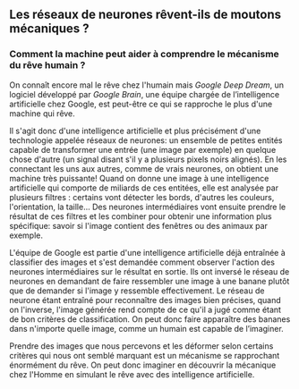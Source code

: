 ## Les réseaux de neurones rêvent-ils de moutons mécaniques ?

### Comment la machine peut aider à comprendre le mécanisme du rêve humain ?

On connaît encore mal le rêve chez l'humain mais *Google Deep Dream*, un logiciel développé par *Google Brain*, une équipe chargée de l’intelligence artificielle chez Google, est peut-être ce qui se rapproche le plus d'une machine qui rêve.

Il s'agit donc d'une intelligence artificielle et plus précisément d'une technologie appelée réseaux de neurones: un ensemble de petites entités capable de transformer une entrée (une image par exemple) en quelque chose d'autre (un signal disant s'il y a plusieurs pixels noirs alignés). En les connectant les uns aux autres, comme de vrais neurones, on obtient une machine très puissante! Quand on donne une image à une intelligence artificielle qui comporte de miliards de ces entitées, elle est analysée par plusieurs filtres : certains vont détecter les bords, d'autres les couleurs, l'orientation, la taille... Des neurones intermédiaires vont ensuite prendre le résultat de ces filtres et les combiner pour obtenir une information plus spécifique: savoir si l'image contient des fenêtres ou des animaux par exemple.

L'équipe de Google est partie d'une intelligence artificielle déjà entraînée à classifier des images et s'est demandée comment observer l'action des neurones intermédiaires sur le résultat en sortie. Ils ont inversé le réseau de neurones en demandant de faire ressembler une image à une banane plutôt que de demander si l'image y ressemble effectivement. Le réseau de neurone étant entraîné pour reconnaître des images bien précises, quand on l'inverse, l'image générée rend compte de ce qu'il a jugé comme étant de bon critères de classification. On peut donc faire apparaître des bananes dans n'importe quelle image, comme un humain est capable de l’imaginer.

Prendre des images que nous percevons et les déformer selon certains critères qui nous ont semblé marquant est un mécanisme se rapprochant énormément du rêve. On peut donc imaginer en découvrir la mécanique chez l'Homme en simulant le rêve avec des intelligence artificielle.
